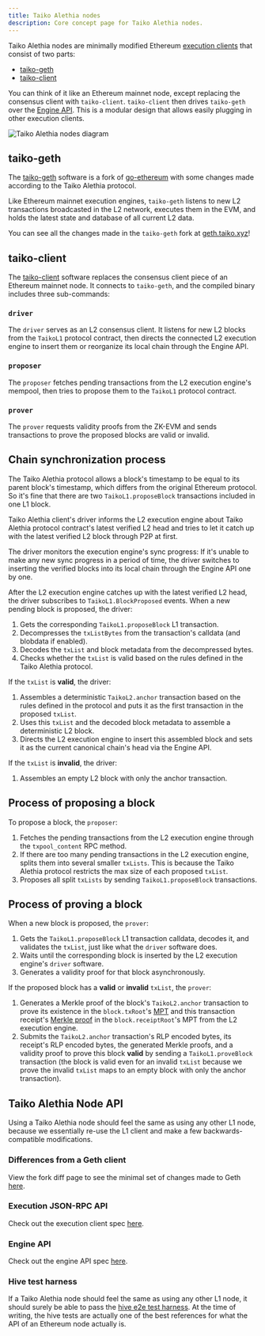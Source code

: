 ```yaml
---
title: Taiko Alethia nodes
description: Core concept page for Taiko Alethia nodes.
---
```


Taiko Alethia nodes are minimally modified Ethereum [execution clients](https://ethereum.org/en/glossary/#execution-client) that consist of two parts:

- [taiko-geth](https://github.com/taikoxyz/taiko-geth)
- [taiko-client](https://github.com/taikoxyz/taiko-client)

You can think of it like an Ethereum mainnet node, except replacing the consensus client with `taiko-client`. `taiko-client` then drives `taiko-geth` over the [Engine API](https://github.com/ethereum/execution-apis/tree/main/src/engine). This is a modular design that allows easily plugging in other execution clients.

![Taiko Alethia nodes diagram](~/assets/content/docs/taiko-alethia-protocol/taiko-nodes.png)

## taiko-geth

The [taiko-geth](https://github.com/taikoxyz/taiko-geth) software is a fork of [go-ethereum](https://github.com/ethereum/go-ethereum) with some changes made according to the Taiko Alethia protocol.

Like Ethereum mainnet execution engines, `taiko-geth` listens to new L2 transactions broadcasted in the L2 network, executes them in the EVM, and holds the latest state and database of all current L2 data.

You can see all the changes made in the `taiko-geth` fork at [geth.taiko.xyz](https://geth.taiko.xyz)!

## taiko-client

The [taiko-client](https://github.com/taikoxyz/taiko-mono/tree/main/packages/taiko-client) software replaces the consensus client piece of an Ethereum mainnet node. It connects to `taiko-geth`, and the compiled binary includes three sub-commands:

### `driver`

The `driver` serves as an L2 consensus client. It listens for new L2 blocks from the `TaikoL1` protocol contract, then directs the connected L2 execution engine to insert them or reorganize its local chain through the Engine API.

### `proposer`

The `proposer` fetches pending transactions from the L2 execution engine's mempool, then tries to propose them to the `TaikoL1` protocol contract.

### `prover`

The `prover` requests validity proofs from the ZK-EVM and sends transactions to prove the proposed blocks are valid or invalid.

## Chain synchronization process

The Taiko Alethia protocol allows a block's timestamp to be equal to its parent
block's timestamp, which differs from the original Ethereum protocol. So it's
fine that there are two `TaikoL1.proposeBlock` transactions included in one L1
block.

Taiko Alethia client's driver informs the L2 execution engine about Taiko Alethia protocol contract's
latest verified L2 head and tries to let it catch up with the latest verified L2
block through P2P at first.

The driver monitors the execution engine's sync progress: If it's unable to make any new sync progress in a period of time, the driver switches to inserting the verified blocks into its local chain through the Engine API one by one.

After the L2 execution engine catches up with the latest verified L2 head, the driver subscribes to `TaikoL1.BlockProposed` events. When a new pending block is proposed, the driver:

1. Gets the corresponding `TaikoL1.proposeBlock` L1 transaction.
2. Decompresses the `txListBytes` from the transaction's calldata (and blobdata if enabled).
3. Decodes the `txList` and block metadata from the decompressed bytes.
4. Checks whether the `txList` is valid based on the rules defined in the Taiko Alethia protocol.

If the `txList` is **valid**, the driver:

1. Assembles a deterministic `TaikoL2.anchor` transaction based on the rules defined in the protocol and puts it as the first transaction in the proposed `txList`.
2. Uses this `txList` and the decoded block metadata to assemble a deterministic L2 block.
3. Directs the L2 execution engine to insert this assembled block and sets it as the current canonical chain's head via the Engine API.

If the `txList` is **invalid**, the driver:

1. Assembles an empty L2 block with only the anchor transaction.

## Process of proposing a block

To propose a block, the `proposer`:

1. Fetches the pending transactions from the L2 execution engine through the `txpool_content` RPC method.
2. If there are too many pending transactions in the L2 execution engine, splits them into several smaller `txLists`. This is because the Taiko Alethia protocol restricts the max size of each proposed `txList`.
3. Proposes all split `txLists` by sending `TaikoL1.proposeBlock` transactions.

## Process of proving a block

When a new block is proposed, the `prover`:

1. Gets the `TaikoL1.proposeBlock` L1 transaction calldata, decodes it, and validates the `txList`, just like what the `driver` software does.
2. Waits until the corresponding block is inserted by the L2 execution engine's `driver` software.
3. Generates a validity proof for that block asynchronously.

If the proposed block has a **valid** or **invalid** `txList`, the `prover`:

1. Generates a Merkle proof of the block's `TaikoL2.anchor` transaction to prove its existence in the `block.txRoot`'s [MPT](https://ethereum.org/en/developers/docs/data-structures-and-encoding/patricia-merkle-trie/) and this transaction receipt's [Merkle proof](https://rollup-glossary.vercel.app/other-terms#merkle-proofs) in the `block.receiptRoot`'s MPT from the L2 execution engine.
2. Submits the `TaikoL2.anchor` transaction's RLP encoded bytes, its receipt's RLP encoded bytes, the generated Merkle proofs, and a validity proof to prove this block **valid** by sending a `TaikoL1.proveBlock` transaction (the block is valid even for an invalid `txList` because we prove the invalid `txList` maps to an empty block with only the anchor transaction).

## Taiko Alethia Node API

Using a Taiko Alethia node should feel the same as using any other L1 node, because we essentially re-use the L1 client and make a few backwards-compatible modifications.

### Differences from a Geth client

View the fork diff page to see the minimal set of changes made to Geth [here](https://geth.taiko.xyz).

### Execution JSON-RPC API

Check out the execution client spec [here](https://ethereum.github.io/execution-apis/api-documentation/).

### Engine API

Check out the engine API spec [here](https://github.com/ethereum/execution-apis/blob/main/src/engine/common.md).

### Hive test harness

If a Taiko Alethia node should feel the same as using any other L1 node, it should surely be able to pass the [hive e2e test harness](https://github.com/ethereum/hive). At the time of writing, the hive tests are actually one of the best references for what the API of an Ethereum node actually is.
